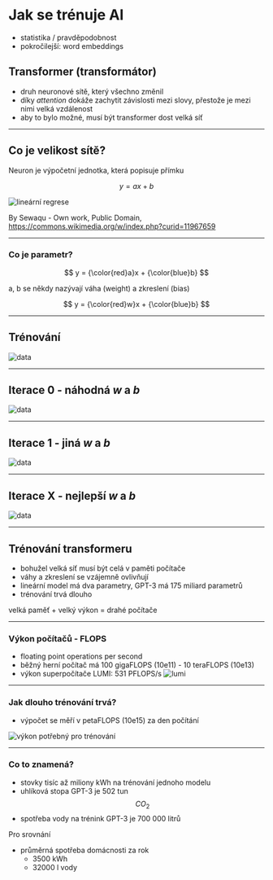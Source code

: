 # Jak se trénuje AI

- statistika / pravděpodobnost
- pokročilejší: word embeddings

## Transformer (transformátor)

- druh neuronové sítě, který všechno změnil
- díky *attention* dokáže zachytit závislosti mezi slovy, přestože je mezi nimi velká vzdálenost
- aby to bylo možné, musí být transformer dost velká síť

---

## Co je velikost sítě?

Neuron je výpočetní jednotka, která popisuje přímku

$$ y = ax + b $$

![lineární regrese](Linear_regression.svg.png)

By Sewaqu - Own work, Public Domain, https://commons.wikimedia.org/w/index.php?curid=11967659

---
### Co je parametr?

$$ y = {\color{red}a}x + {\color{blue}b} $$

a, b se někdy nazývají váha (weight) a zkreslení (bias)

$$ y = {\color{red}w}x + {\color{blue}b} $$

---
## Trénování

![data](reg0.png)

---
## Iterace 0 - náhodná *w* a *b*

![data](reg4.png)

---

## Iterace 1 - jiná *w* a *b*
![data](reg1.png)

---

## Iterace X - nejlepší *w* a *b*
![data](reg2.png)

---
## Trénování transformeru

- bohužel velká síť musí být celá v paměti počítače
- váhy a zkreslení se vzájemně ovlivňují
- lineární model má dva parametry, GPT-3 má 175 miliard parametrů
- trénování trvá dlouho


velká paměť + velký výkon = drahé počítače

---
###  Výkon počítačů - FLOPS

- floating point operations per second
- běžný herní počítač má 100 gigaFLOPS (10e11) - 10 teraFLOPS (10e13)
- výkon superpočítače LUMI: 531 PFLOPS/s
![lumi](lumi.jpg)

---
### Jak dlouho trénování trvá?

- výpočet se měří v petaFLOPS (10e15) za den počítání

![výkon potřebný pro trénování](few_shot_learners.png)

---
### Co to znamená?

- stovky tisíc až miliony kWh na trénování jednoho modelu
- uhlíková stopa GPT-3 je 502 tun $$CO_2$$
- spotřeba vody na trénink GPT-3 je 700 000 litrů

Pro srovnání
- průměrná spotřeba domácnosti za rok
  - 3500 kWh
  - 32000 l vody

